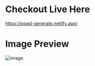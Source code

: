 # Checkout Live Here
https://pswd-generate.netlify.app/

# Image Preview
![image](https://user-images.githubusercontent.com/85616268/137316616-ed40d962-d1f3-4dfc-97ee-7ae0cd3fb44b.png)
